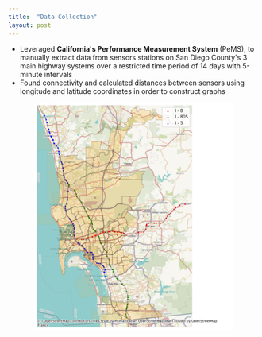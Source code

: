 ```yaml
---
title:  "Data Collection"
layout: post
---
```


- Leveraged **California's Performance Measurement System** (PeMS), to manually extract data from sensors stations on San Diego County's 3 main highway systems over a restricted time period of 14 days with 5-minute intervals
- Found connectivity and calculated distances between sensors using longitude and latitude coordinates in order to construct graphs


<center>
<img src="../assets/sensor-map-2.png" width= 400>
</center>
